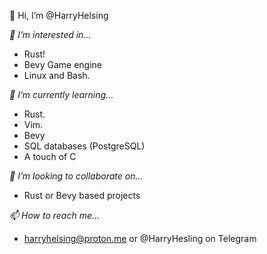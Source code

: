 👋 Hi, I’m @HarryHelsing

*👀 I’m interested in...*
- Rust!
- Bevy Game engine
- Linux and Bash.

*🌱 I’m currently learning...*

- Rust.
- Vim.
- Bevy
- SQL databases (PostgreSQL)
- A touch of C

*💞️ I’m looking to collaborate on...*

- Rust or Bevy based projects

*📫 How to reach me...*

- harryhelsing@proton.me or @HarryHesling on Telegram

<!---
HarryHelsing/HarryHelsing is a ✨ special ✨ repository because its `README.md` (this file) appears on your GitHub profile.
You can click the Preview link to take a look at your changes.
--->
